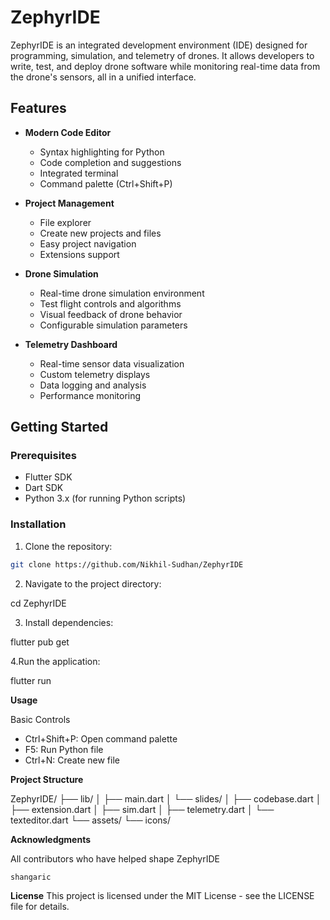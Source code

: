 # ZephyrIDE

ZephyrIDE is an integrated development environment (IDE) designed for programming, simulation, and telemetry of drones. It allows developers to write, test, and deploy drone software while monitoring real-time data from the drone's sensors, all in a unified interface.

## Features

- **Modern Code Editor**
  - Syntax highlighting for Python
  - Code completion and suggestions
  - Integrated terminal
  - Command palette (Ctrl+Shift+P)

- **Project Management**
  - File explorer
  - Create new projects and files
  - Easy project navigation
  - Extensions support

- **Drone Simulation**
  - Real-time drone simulation environment
  - Test flight controls and algorithms
  - Visual feedback of drone behavior
  - Configurable simulation parameters

- **Telemetry Dashboard**
  - Real-time sensor data visualization
  - Custom telemetry displays
  - Data logging and analysis
  - Performance monitoring

## Getting Started

### Prerequisites
- Flutter SDK
- Dart SDK
- Python 3.x (for running Python scripts)

### Installation

1. Clone the repository:
```bash
git clone https://github.com/Nikhil-Sudhan/ZephyrIDE 
```

2. Navigate to the project directory:

cd ZephyrIDE

3. Install dependencies:

flutter pub get

4.Run the application:

flutter run

**Usage**

Basic Controls

 - Ctrl+Shift+P: Open command palette
 - F5: Run Python file
 - Ctrl+N: Create new file


**Project Structure**

ZephyrIDE/
├── lib/
│   ├── main.dart
│   └── slides/
│       ├── codebase.dart
│       ├── extension.dart
│       ├── sim.dart
│       ├── telemetry.dart
│       └── texteditor.dart
└── assets/
    └── icons/

**Acknowledgments**

All contributors who have helped shape ZephyrIDE

``` shangaric ```

**License**
This project is licensed under the MIT License - see the LICENSE file for details.








